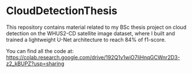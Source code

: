 # CloudDetectionThesis
This repository contains material related to my BSc thesis project on cloud detection on the WHUS2-CD satellite image dataset, where I built and trained a lightweight U-Net architecture to reach 84% of f1-score.

You can find all the code at: https://colab.research.google.com/drive/192Q1v1wiO7IiHnqGCWnr2D3-z2_kBUPZ?usp=sharing

